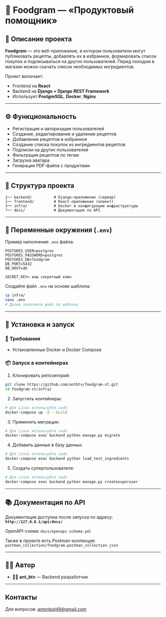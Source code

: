 # 🥘 Foodgram — «Продуктовый помощник»

## 📌 Описание проекта

**Foodgram** — это веб-приложение, в котором пользователи могут публиковать рецепты, добавлять их в избранное, формировать список покупок и подписываться на других пользователей. Перед походом в магазин можно скачать список необходимых ингредиентов.

Проект включает:

* Frontend на **React**
* Backend на **Django + Django REST Framework**
* Использует **PostgreSQL**, **Docker**, **Nginx**

---

## ⚙️ Функциональность

* Регистрация и авторизация пользователей
* Создание, редактирование и удаление рецептов
* Добавление рецептов в избранное
* Создание списка покупок из ингредиентов рецептов
* Подписки на других пользователей
* Фильтрация рецептов по тегам
* Загрузка аватара
* Генерация PDF-файла с продуктами

---

## 🧱 Структура проекта

```
├── backend/          # Django-приложение (сервер)
├── frontend/         # React-приложение (клиент)
├── infra/            # Docker и конфигурации инфраструктуры
└── docs/             # Документация по API
```

---

## 📁 Переменные окружения (`.env`)

Пример наполнения `.env` файла:

```env
POSTGRES_USER=postgres
POSTGRES_PASSWORD=postgres
POSTGRES_DB=foodgram
DB_PORT=5432
DB_HOST=db

SECRET_KEY= ваш секретный ключ
```

Создайте файл `.env` на основе шаблона:

```bash
cp infra/
nano .env
# Далее заполните файл по шаблону
```

---

## 🚀 Установка и запуск

### 🔧 Требования

* Установленные Docker и Docker Compose

### 📦 Запуск в контейнерах

1. Клонировать репозиторий:

```bash
git clone https://github.com/antbtv/foodgram-st.git
cd foodgram-st/infra/
```

2. Запустить контейнеры:

```bash
# Для Linux используйте sudo 
docker-compose up -d --build
```

3. Применить миграции:

```bash
# Для Linux используйте sudo 
docker-compose exec backend python manage.py migrate
```

4. Добавить данные в базу данных:

```bash
# Для Linux используйте sudo 
docker-compose exec backend python load_test_ingredients
```

5. Создать суперпользователя:

```bash
# Для Linux используйте sudo 
docker-compose exec backend python manage.py createsuperuser
```

---

## 📚 Документация по API

Документация доступна после запуска по адресу:
**`http://127.0.0.1/api/docs/`**

OpenAPI-схема: `docs/openapi-schema.yml`

Также в проекте есть Postman-коллекция:
`postman_collection/foodgram.postman_collection.json`

---

## 👨‍💻 Автор

* 🧑‍💻 **ant_btv** — Backend разработчик

---

## Контакты
Для вопросов: antonbut48@gmail.com